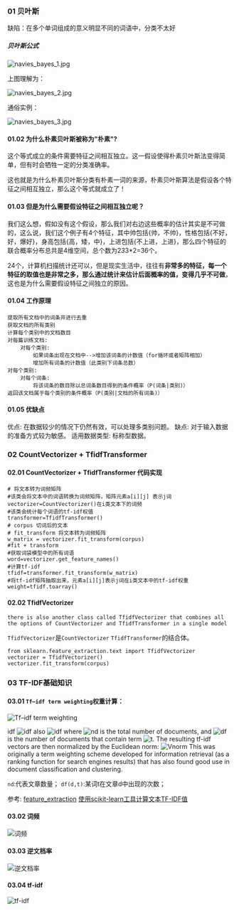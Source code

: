 ﻿### 01 贝叶斯
缺陷：在多个单词组成的意义明显不同的词语中，分类不太好

##### 贝叶斯公式
![navies_bayes_1.jpg](https://i.imgur.com/ksOUOwJ.jpg)

上图理解为：

![navies_bayes_2.jpg](https://i.imgur.com/rHCkIvI.jpg)

通俗实例：

![navies_bayes_3.jpg](https://i.imgur.com/QVFLZoF.jpg)

#### 01.02 为什么朴素贝叶斯被称为"朴素"?

这个等式成立的条件需要特征之间相互独立。这一假设使得朴素贝叶斯法变得简单，但有时会牺牲一定的分类准确率。

这也就是为什么朴素贝叶斯分类有朴素一词的来源，朴素贝叶斯算法是假设各个特征之间相互独立，那么这个等式就成立了！

#### 01.03 但是为什么需要假设特征之间相互独立呢？

我们这么想，假如没有这个假设，那么我们对右边这些概率的估计其实是不可做的，这么说，我们这个例子有4个特征，其中帅包括{帅，不帅}，性格包括{不好，好，爆好}，身高包括{高，矮，中}，上进包括{不上进，上进}，那么四个特征的联合概率分布总共是4维空间，总个数为2*3*3*2=36个。

24个，计算机扫描统计还可以，但是现实生活中，往往有**非常多的特征，每一个特征的取值也是非常之多，那么通过统计来估计后面概率的值，变得几乎不可做**，这也是为什么需要假设特征之间独立的原因。

#### 01.04 工作原理
```
提取所有文档中的词条并进行去重
获取文档的所有类别
计算每个类别中的文档数目
对每篇训练文档: 
    对每个类别: 
        如果词条出现在文档中-->增加该词条的计数值（for循环或者矩阵相加）
        增加所有词条的计数值（此类别下词条总数）
对每个类别: 
    对每个词条: 
        将该词条的数目除以总词条数目得到的条件概率（P(词条|类别)）
返回该文档属于每个类别的条件概率（P(类别|文档的所有词条)）
```

#### 01.05 优缺点
优点: 在数据较少的情况下仍然有效，可以处理多类别问题。
缺点: 对于输入数据的准备方式较为敏感。
适用数据类型: 标称型数据。

### 02 CountVectorizer + TfidfTransformer
#### 02.01 CountVectorizer + TfidfTransformer 代码实现
```
# 将文本转为词频矩阵
#该类会将文本中的词语转换为词频矩阵，矩阵元素a[i][j] 表示j词
vectorizer=CountVectorizer()在i类文本下的词频
#该类会统计每个词语的tf-idf权值
transformer=TfidfTransformer() 
# corpus 切词后的文本
# fit_transform 将文本转为词频矩阵
w_matrix = vectorizer.fit_transform(corpus)
#fit + transform
#获取词袋模型中的所有词语  
word=vectorizer.get_feature_names()
#计算tf-idf
tfidf=transformer.fit_transform(w_matrix)
#将tf-idf矩阵抽取出来，元素a[i][j]表示j词在i类文本中的tf-idf权重
weight=tfidf.toarray()
```

#### 02.02 TfidfVectorizer
`there is also another class called TfidfVectorizer that combines all the options of CountVectorizer and TfidfTransformer in a single model`

`TfidfVectorizer`是`CountVectorizer` `TfidfTransformer`的结合体。

```
from sklearn.feature_extraction.text import TfidfVectorizer
vectorizer = TfidfVectorizer()
vectorizer.fit_transform(corpus)
```

### 03 TF-IDF基础知识
#### 03.01 `Tf–idf term weighting`权重计算：
![Tf–idf term weighting](http://scikit-learn.org/stable/_images/math/40f34fb794a1d3561d64bc55e344634b1451a21f.png)

idf
![idf](http://scikit-learn.org/stable/_images/math/9b51d66bf06313c9ed7e2014ad2dae110e764d7b.png)
also
![idf](http://scikit-learn.org/stable/_images/math/d210fb6831f799e768f25c722773fe9912c1f7e3.png)
where ![nd](http://scikit-learn.org/stable/_images/math/7f022743140b3c69e2a3bb796a82bb989ff558af.png) is the total number of documents, and ![df](http://scikit-learn.org/stable/_images/math/a5f393d00e7621eca4b3334f87f15bd31752caa4.png) is the number of documents that contain term ![t](http://scikit-learn.org/stable/_images/math/5ec053cf70dc1c98cc297322250569eda193e7a4.png). The resulting tf-idf vectors are then normalized by the Euclidean norm:
![Vnorm](http://scikit-learn.org/stable/_images/math/1fa6fb7a6ac6f7a11b410e2ae6f61a2a52283292.png)
This was originally a term weighting scheme developed for information retrieval (as a ranking function for search engines results) that has also found good use in document classification and clustering.

`nd`:代表文章数量；
`df(d,t)`:某词t在文章d中出现的次数；

参考:
[feature_extraction](http://scikit-learn.org/stable/modules/feature_extraction.html "feature_extraction")
[使用scikit-learn工具计算文本TF-IDF值](http://blog.csdn.net/eastmount/article/details/50323063 "使用scikit-learn工具计算文本TF-IDF值")

#### 03.02 词频

![词频](http://img.blog.csdn.net/20160808160728646)

#### 03.03 逆文档率

![逆文档率](http://img.blog.csdn.net/20160808160752037)

#### 03.04 tf-idf

![tf-idf](http://img.blog.csdn.net/20160808160817878)
